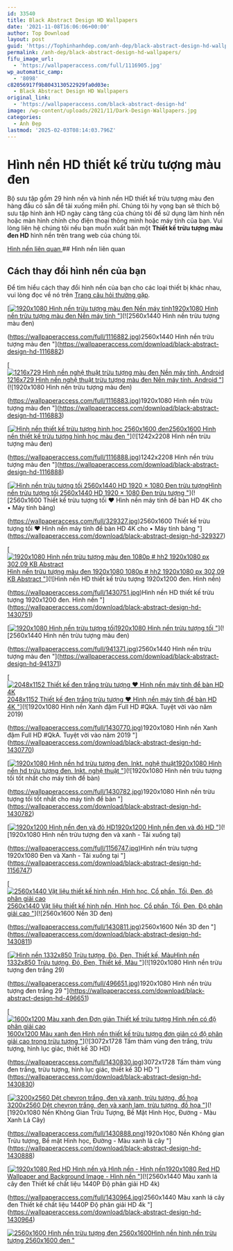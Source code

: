 ```yaml
---
id: 33540
title: Black Abstract Design HD Wallpapers
date: '2021-11-08T16:06:06+00:00'
author: Top Download
layout: post
guid: 'https://Tophinhanhdep.com/anh-dep/black-abstract-design-hd-wallpapers/'
permalink: /anh-dep/black-abstract-design-hd-wallpapers/
fifu_image_url:
  - 'https://wallpaperaccess.com/full/1116905.jpg'
wp_automatic_camp:
  - '8098'
c82056917f9b8043130522929fa0d03e:
  - Black Abstract Design HD Wallpapers
original_link:
  - 'https://wallpaperaccess.com/black-abstract-design-hd'
image: /wp-content/uploads/2021/11/Dark-Design-Wallpapers.jpg
categories:
  - Ảnh Đẹp
lastmod: '2025-02-03T08:14:03.796Z'
---
```

# Hình nền HD thiết kế trừu tượng màu đen

Bộ sưu tập gồm 29 hình nền và hình nền HD thiết kế trừu tượng màu đen hàng đầu có sẵn để tải xuống miễn phí. Chúng tôi hy vọng bạn sẽ thích bộ sưu tập hình ảnh HD ngày càng tăng của chúng tôi để sử dụng làm hình nền hoặc màn hình chính cho điện thoại thông minh hoặc máy tính của bạn. Vui lòng liên hệ chúng tôi nếu bạn muốn xuất bản một **Thiết kế trừu tượng màu đen HD** hình nền trên trang web của chúng tôi.

[Hình nền liên quan ](#related) ## Hình nền liên quan

## Cách thay đổi hình nền của bạn

Để tìm hiểu cách thay đổi hình nền của bạn cho các loại thiết bị khác nhau, vui lòng đọc về nó trên [Trang câu hỏi thường gặp](https://tophinhanhdep.com/faq/).

  
[[![1920x1080 Hình nền trừu tượng màu đen Nền máy tính](https://wallpaperaccess.com/full/1116905.jpg)1920x1080 Hình nền trừu tượng màu đen Nền máy tính "](https://wallpaperaccess.com/download/black-abstract-design-hd-1116905)](![2560x1440 Hình nền trừu tượng màu đen)

(https://wallpaperaccess.com/full/1116882.jpg)2560x1440 Hình nền trừu tượng màu đen "](https://wallpaperaccess.com/download/black-abstract-design-hd-1116882)

[[![1216x729 Hình nền nghệ thuật trừu tượng màu đen Nền máy tính.  Android](https://wallpaperaccess.com/full/1157578.jpg)1216x729 Hình nền nghệ thuật trừu tượng màu đen Nền máy tính. Android "](https://wallpaperaccess.com/download/black-abstract-design-hd-1157578)](![1920x1080 Hình nền trừu tượng màu đen)

(https://wallpaperaccess.com/full/1116883.jpg)1920x1080 Hình nền trừu tượng màu đen "](https://wallpaperaccess.com/download/black-abstract-design-hd-1116883)

[[![Hình nền thiết kế trừu tượng hình học 2560x1600 đen](https://wallpaperaccess.com/full/1430678.jpg)2560x1600 Hình nền thiết kế trừu tượng hình học màu đen "](https://wallpaperaccess.com/download/black-abstract-design-hd-1430678)](![1242x2208 Hình nền trừu tượng màu đen)

(https://wallpaperaccess.com/full/1116888.jpg)1242x2208 Hình nền trừu tượng màu đen "](https://wallpaperaccess.com/download/black-abstract-design-hd-1116888)

[[![Hình nền trừu tượng tối 2560x1440 HD 1920 × 1080 Đen trừu tượng](https://wallpaperaccess.com/full/1430743.jpg)Hình nền trừu tượng tối 2560x1440 HD 1920 × 1080 Đen trừu tượng "](https://wallpaperaccess.com/download/black-abstract-design-hd-1430743)](![2560x1600 Thiết kế trừu tượng tối ❤ Hình nền máy tính để bàn HD 4K cho • Máy tính bảng)

(https://wallpaperaccess.com/full/329327.jpg)2560x1600 Thiết kế trừu tượng tối ❤ Hình nền máy tính để bàn HD 4K cho • Máy tính bảng "](https://wallpaperaccess.com/download/black-abstract-design-hd-329327)

[[![1920x1080 Hình nền trừu tượng màu đen 1080p # hh2 1920x1080 px 302,09 KB Abstract](https://wallpaperaccess.com/full/13324.jpg)Hình nền trừu tượng màu đen 1920x1080 1080p # hh2 1920x1080 px 302,09 KB Abstract "](https://wallpaperaccess.com/download/black-abstract-design-hd-13324)](![Hình nền HD thiết kế trừu tượng 1920x1200 đen.  Hình nền)

(https://wallpaperaccess.com/full/1430751.jpg)Hình nền HD thiết kế trừu tượng 1920x1200 đen. Hình nền "](https://wallpaperaccess.com/download/black-abstract-design-hd-1430751)

[[![1920x1080 Hình nền trừu tượng tối](https://wallpaperaccess.com/full/329313.jpg)1920x1080 Hình nền trừu tượng tối "](https://wallpaperaccess.com/download/black-abstract-design-hd-329313)](![2560x1440 Hình nền trừu tượng màu đen)

(https://wallpaperaccess.com/full/941371.jpg)2560x1440 Hình nền trừu tượng màu đen "](https://wallpaperaccess.com/download/black-abstract-design-hd-941371)

[[![2048x1152 Thiết kế đen trắng trừu tượng ❤ Hình nền máy tính để bàn HD 4K](https://wallpaperaccess.com/full/1430759.jpg)2048x1152 Thiết kế đen trắng trừu tượng ❤ Hình nền máy tính để bàn HD 4K "](https://wallpaperaccess.com/download/black-abstract-design-hd-1430759)](![1920x1080 Hình nền Xanh đậm Full HD #QkA.  Tuyệt vời vào năm 2019)

(https://wallpaperaccess.com/full/1430770.jpg)1920x1080 Hình nền Xanh đậm Full HD #QkA. Tuyệt vời vào năm 2019 "](https://wallpaperaccess.com/download/black-abstract-design-hd-1430770)

[[![1920x1080 Hình nền hd trừu tượng đen.  Inkt.  nghệ thuật](https://wallpaperaccess.com/full/1430778.jpg)1920x1080 Hình nền hd trừu tượng đen. Inkt. nghệ thuật "](https://wallpaperaccess.com/download/black-abstract-design-hd-1430778)](![1920x1080 Hình nền trừu tượng tối tốt nhất cho máy tính để bàn)

(https://wallpaperaccess.com/full/1430782.jpg)1920x1080 Hình nền trừu tượng tối tốt nhất cho máy tính để bàn "](https://wallpaperaccess.com/download/black-abstract-design-hd-1430782)

[[![1920x1200 Hình nền đen và đỏ HD](https://wallpaperaccess.com/full/166229.jpg)1920x1200 Hình nền đen và đỏ HD "](https://wallpaperaccess.com/download/black-abstract-design-hd-166229)](![1920x1080 Hình nền trừu tượng đen và xanh - Tải xuống tại)

(https://wallpaperaccess.com/full/1156747.jpg)Hình nền trừu tượng 1920x1080 Đen và Xanh - Tải xuống tại "](https://wallpaperaccess.com/download/black-abstract-design-hd-1156747)

[[![2560x1440 Vật liệu thiết kế hình nền, Hình học, Cổ phần, Tối, Đen, độ phân giải cao](https://wallpaperaccess.com/full/1430787.jpg)2560x1440 Vật liệu thiết kế hình nền, Hình học, Cổ phần, Tối, Đen, Độ phân giải cao "](https://wallpaperaccess.com/download/black-abstract-design-hd-1430787)](![2560x1600 Nền 3D đen)

(https://wallpaperaccess.com/full/1430811.jpg)2560x1600 Nền 3D đen "](https://wallpaperaccess.com/download/black-abstract-design-hd-1430811)

[[![Hình nền 1332x850 Trừu tượng, Đỏ, Đen, Thiết kế, Màu](https://wallpaperaccess.com/full/1430814.jpg)Hình nền 1332x850 Trừu tượng, Đỏ, Đen, Thiết kế, Màu "](https://wallpaperaccess.com/download/black-abstract-design-hd-1430814)](![1920x1080 Hình nền trừu tượng đen trắng 29)

(https://wallpaperaccess.com/full/496651.jpg)1920x1080 Hình nền trừu tượng đen trắng 29 "](https://wallpaperaccess.com/download/black-abstract-design-hd-496651)

[[![1600x1200 Màu xanh đen Đơn giản Thiết kế trừu tượng Hình nền có độ phân giải cao](https://wallpaperaccess.com/full/1430821.jpg)1600x1200 Màu xanh đen Hình nền thiết kế trừu tượng đơn giản có độ phân giải cao trong trừu tượng "](https://wallpaperaccess.com/download/black-abstract-design-hd-1430821)](![3072x1728 Tấm thảm vùng đen trắng, trừu tượng, hình lục giác, thiết kế 3D HD)

(https://wallpaperaccess.com/full/1430830.jpg)3072x1728 Tấm thảm vùng đen trắng, trừu tượng, hình lục giác, thiết kế 3D HD "](https://wallpaperaccess.com/download/black-abstract-design-hd-1430830)

[[![3200x2560 Dệt chevron trắng, đen và xanh, trừu tượng, đồ họa](https://wallpaperaccess.com/full/1430857.jpg)3200x2560 Dệt chevron trắng, đen và xanh lam, trừu tượng, đồ họa "](https://wallpaperaccess.com/download/black-abstract-design-hd-1430857)](![1920x1080 Nền Không Gian Trừu Tượng, Bề Mặt Hình Học, Đường - Màu Xanh Lá Cây)

(https://wallpaperaccess.com/full/1430888.png)1920x1080 Nền Không gian Trừu tượng, Bề mặt Hình học, Đường - Màu xanh lá cây "](https://wallpaperaccess.com/download/black-abstract-design-hd-1430888)

[[![1920x1080 Red HD Hình nền và Hình nền - Hình nền](https://wallpaperaccess.com/full/1430957.jpg)1920x1080 Red HD Wallpaper and Background Image - Hình nền "](https://wallpaperaccess.com/download/black-abstract-design-hd-1430957)](![2560x1440 Màu xanh lá cây đen Thiết kế chất liệu 1440P Độ phân giải HD 4k)

(https://wallpaperaccess.com/full/1430964.jpg)2560x1440 Màu xanh lá cây đen Thiết kế chất liệu 1440P Độ phân giải HD 4k "](https://wallpaperaccess.com/download/black-abstract-design-hd-1430964)

[![2560x1600 Hình nền trừu tượng đen 2560x1600](https://wallpaperaccess.com/full/1430967.jpg)Hình nền hình nền trừu tượng 2560x1600 đen "](https://wallpaperaccess.com/download/black-abstract-design-hd-1430967)
